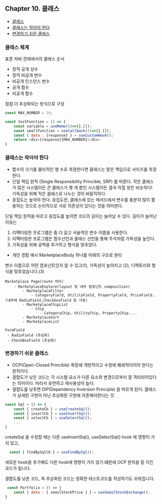 
## Chapter 10. 클래스

- [클래스](#클래스-체계)
- [클래스는 작아야 한다](#클래스는-작아야-한다)
- [변경하기 쉬운 클래스](#변경하기-쉬운-클래스)

### 클래스 체계

표준 자바 관례에서의 클래스 순서
- 정적 공개 상수
- 정적 비공개 변수
- 비공개 인스턴스 변수
- 공개 함수
- 비공개 함수

점점 더 추상화되는 방식으로 구성

```js
const MAX_NUMBER = 10;

const testFunction = () => {
    const variable = useMemo(()=>{},[]);
    const smallFunction = useCallback(()=>{},[]);
    const { data : {response} } = useCustomHook();
    return <div>{response}{MAX_NUMBER}</div>
}

```

### 클래스는 작아야 한다

- 함수의 크기를 물리적인 행 수로 측정한다면 클래스는 맡은 책임으로 사이즈를 측정한다.
- 단일 책임 원칙 (Single Responsibility Princible, SRP) 를 따른다.
작은 클래스가 많은 시스템이든 큰 클래스가 몇 개 뿐인 시스템이든 결국 익힐 양은 비슷하다! 가독성을 위해 작은 클래스로 나누는 것이 바람직하다. 
- 응집도는 높아야 한다.
응집도란, 클래스에 있는 메서드에서 변수를 충분히 많이 활용하는 것으로 논리적으로 서로 의존성이 있다는 것을 의미한다.

단일 책임 원칙을 따르고 응집도를 높이면 코드의 길이는 늘어날 수 있다. 
길이가 늘어난 이유는
1) 리팩터링한 프로그램은 좀 더 길고 서술적인 변수 이름을 사용한다.
2) 리팩터링한 프로그램은 함수선언과 클래스 선언을 통해 주석처럼 가독성을 높인다.
3) 가독성을 위해 공백을 추가하고 형식을 맞추었다. 

- 개인 경험 예시
MarketplaceBody 하나를 아래의 구조로 분리

변수 이름으로 어떤 컴포넌트인지 알 수 있고(1), 가독성이 높아지고 (2), 디렉토리와 형식을 맞추었습니다.(3)

```
Marketplace Page(route 처리) 
    - MarketplaceExplore(layout 및 내부 컴포넌트 composition) 
        - MarketplaceFilter
            - CategoryField, UtilityField, PropertyField, PriceField..(내부에 RadioField,CheckboxField 등 사용)
        - MarketplaceChipList 
            - Chip
                - CategoryChip, UtilityChip, PropertyChip....
        - MarketplaceSort
        - MarketplaceList

FormField
 - RadioField (추상화)
 - CheckBoxField (추상화)
 ```       

### 변경하기 쉬운 클래스

- OCP(Open-Closed Princible) 확장에 개방적이고 수정에 폐쇄적이어야 한다는 원칙이다. 
- 결합도가 낮은 코드는 각 시스템 요소가 다른 요소와 변경으로부터 잘 격리되어있다는 의미이다. 따라서 유연하고 재사용성이 높다.
- 결합도를 낮추면 DIP(Dependency Inversion Principle) 을 따르게 된다. 클래스가 상세한 구현이 아닌 추상화된 구현에 의존해야한다는 것

```js
const Sql = () => {
    const { createCb } = useCreateSql();
    const { insertCb } = useInsertSql();
    const { selectCb } = useSelectSql();
    ...
}
```
createSql 을 수정할 때는 다른 useInsertSql(), useSelectSql() hook 에 영향이 가지 았고, 

```js
  const { findBySqlCb } = useFindBySql(); 
```
새로운 hook을 추가해도 다른 hook에 영향이 가지 않기 떄문에 OCP 원칙을 잘 지킨 코드가 됩니다.

결합도를 낮춘 코드, 즉 추상화된 코드는 정확한 테스트코드를 작성하기도 쉬워집니다. 

```js
 const Portfolio = () => {
    const { data : { seoulStockPrice } } = useSeoulStockExchange();
}
```

